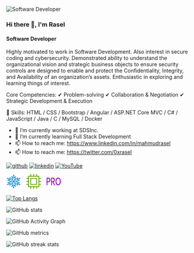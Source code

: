 ![Software Developer](https://media-exp1.licdn.com/dms/image/C5616AQGf5FDk67MW9A/profile-displaybackgroundimage-shrink_200_800/0/1642431540898?e=1648080000&v=beta&t=xChOahskBf8t7bnUy5NSnEBy2AtB_NygICPuWk3Qa3o)

### Hi there 👋, I'm Rasel
#### Software Developer

Highly motivated to work in Software Development. Also interest in secure coding and cybersecurity. Demonstrated ability to understand the organizational vision and strategic business objects to ensure security controls are designed to enable and protect the Confidentiality, Integrity, and Availability of an organization’s assets. Enthusiastic in exploring and learning things of interest.

Core Competencies:
✔ Problem-solving
✔ Collaboration & Negotiation
✔ Strategic Development & Execution

🎁 Skills:  HTML / CSS / Bootstrap / Angular / ASP.NET Core MVC / C# / JavaScript / Java / C / MySQL / Docker

- 🔭 I’m currently working at SDSInc. 
- 🌱 I’m currently learning Full Stack Development
- 📫 How to reach me: https://www.linkedin.com/in/mahmudrasel
- 📫 How to reach me: https://twitter.com/0xrasel


[<img src='https://cdn.jsdelivr.net/npm/simple-icons@3.0.1/icons/github.svg' alt='github' height='40'>](https://github.com/0xrasel)  [<img src='https://cdn.jsdelivr.net/npm/simple-icons@3.0.1/icons/linkedin.svg' alt='linkedin' height='40'>](https://www.linkedin.com/in/mahmudrasel/)  [<img src='https://cdn.jsdelivr.net/npm/simple-icons@3.0.1/icons/youtube.svg' alt='YouTube' height='40'>](https://www.youtube.com/channel/UCqZSjInGzjD9Tmp1TADGR9Q)  

<a href='https://archiveprogram.github.com/'><img src='https://raw.githubusercontent.com/acervenky/animated-github-badges/master/assets/acbadge.gif' width='40' height='40'></a> <a href='https://docs.github.com/en/developers'><img src='https://raw.githubusercontent.com/acervenky/animated-github-badges/master/assets/devbadge.gif' width='40' height='40'></a> <a href='https://github.com/pricing'><img src='https://raw.githubusercontent.com/acervenky/animated-github-badges/master/assets/pro.gif' width='40' height='40'></a> 

[![Top Langs](https://github-readme-stats.vercel.app/api/top-langs/?username=0xrasel)](https://github.com/anuraghazra/github-readme-stats)

![GitHub stats](https://github-readme-stats.vercel.app/api?username=0xrasel&show_icons=true)  

![GitHub Activity Graph](https://activity-graph.herokuapp.com/graph?username=0xrasel)  

![GitHub metrics](https://metrics.lecoq.io/0xrasel)  

![GitHub streak stats](https://github-readme-streak-stats.herokuapp.com/?user=0xrasel)  

